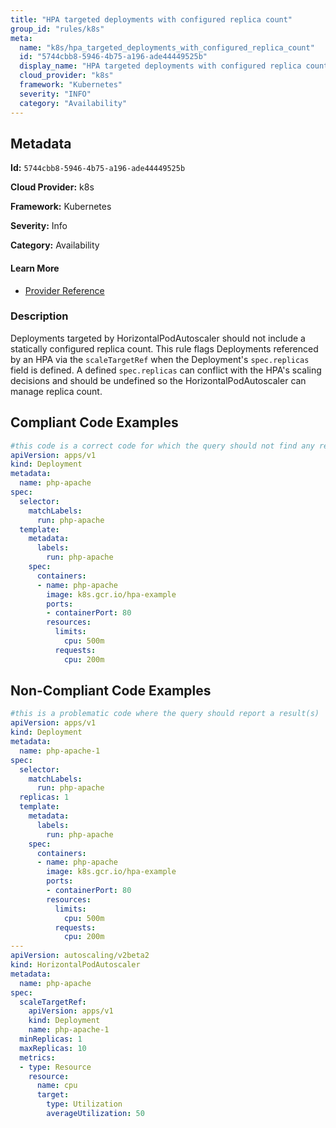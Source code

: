 ```yaml
---
title: "HPA targeted deployments with configured replica count"
group_id: "rules/k8s"
meta:
  name: "k8s/hpa_targeted_deployments_with_configured_replica_count"
  id: "5744cbb8-5946-4b75-a196-ade44449525b"
  display_name: "HPA targeted deployments with configured replica count"
  cloud_provider: "k8s"
  framework: "Kubernetes"
  severity: "INFO"
  category: "Availability"
---
```

## Metadata

**Id:** `5744cbb8-5946-4b75-a196-ade44449525b`

**Cloud Provider:** k8s

**Framework:** Kubernetes

**Severity:** Info

**Category:** Availability

#### Learn More

 - [Provider Reference](https://kubernetes.io/docs/tasks/run-application/horizontal-pod-autoscale-walkthrough/)

### Description

 Deployments targeted by HorizontalPodAutoscaler should not include a statically configured replica count. This rule flags Deployments referenced by an HPA via the `scaleTargetRef` when the Deployment's `spec.replicas` field is defined. A defined `spec.replicas` can conflict with the HPA's scaling decisions and should be undefined so the HorizontalPodAutoscaler can manage replica count.


## Compliant Code Examples
```yaml
#this code is a correct code for which the query should not find any result
apiVersion: apps/v1
kind: Deployment
metadata:
  name: php-apache
spec:
  selector:
    matchLabels:
      run: php-apache
  template:
    metadata:
      labels:
        run: php-apache
    spec:
      containers:
      - name: php-apache
        image: k8s.gcr.io/hpa-example
        ports:
        - containerPort: 80
        resources:
          limits:
            cpu: 500m
          requests:
            cpu: 200m
```
## Non-Compliant Code Examples
```yaml
#this is a problematic code where the query should report a result(s)
apiVersion: apps/v1
kind: Deployment
metadata:
  name: php-apache-1
spec:
  selector:
    matchLabels:
      run: php-apache
  replicas: 1
  template:
    metadata:
      labels:
        run: php-apache
    spec:
      containers:
      - name: php-apache
        image: k8s.gcr.io/hpa-example
        ports:
        - containerPort: 80
        resources:
          limits:
            cpu: 500m
          requests:
            cpu: 200m
---
apiVersion: autoscaling/v2beta2
kind: HorizontalPodAutoscaler
metadata:
  name: php-apache
spec:
  scaleTargetRef:
    apiVersion: apps/v1
    kind: Deployment
    name: php-apache-1
  minReplicas: 1
  maxReplicas: 10
  metrics:
  - type: Resource
    resource:
      name: cpu
      target:
        type: Utilization
        averageUtilization: 50
```